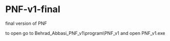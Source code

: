 # PNF-v1-final
final version of PNF

to open go to Behrad_Abbasi_PNF_v1\program\PNF_v1 and open PNF_v1.exe
